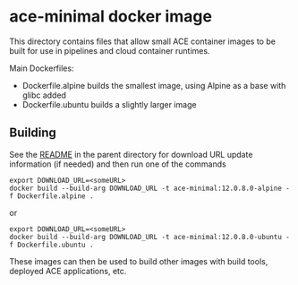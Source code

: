 # ace-minimal docker image

This directory contains files that allow small ACE container images to be
built for use in pipelines and cloud container runtimes.

Main Dockerfiles:

- Dockerfile.alpine builds the smallest image, using Alpine as a base with glibc added
- Dockerfile.ubuntu builds a slightly larger image

## Building

See the [README](../README.md) in the parent directory for download URL update
information (if needed) and then run one of the commands
```
export DOWNLOAD_URL=<someURL>
docker build --build-arg DOWNLOAD_URL -t ace-minimal:12.0.8.0-alpine -f Dockerfile.alpine .
```
or
```
export DOWNLOAD_URL=<someURL>
docker build --build-arg DOWNLOAD_URL -t ace-minimal:12.0.8.0-ubuntu -f Dockerfile.ubuntu .
```

These images can then be used to build other images with build tools, deployed
ACE applications, etc.

